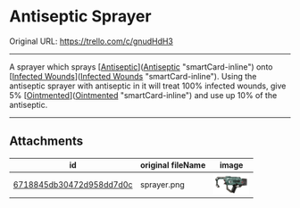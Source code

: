 # Antiseptic Sprayer

Original URL: https://trello.com/c/gnudHdH3

---

A sprayer which sprays [[Antiseptic](Antiseptic.md)]([Antiseptic](Antiseptic.md) "smartCard-inline") onto [[Infected Wounds](../Any%20bodypart/Infected%20Wounds.md)]([Infected Wounds](../Any%20bodypart/Infected%20Wounds.md) "smartCard-inline"). Using the antiseptic sprayer with antiseptic in it will treat 100% infected wounds, give 5% [[Ointmented](../Any%20bodypart/Ointmented.md)]([Ointmented](../Any%20bodypart/Ointmented.md) "smartCard-inline") and use up 10% of the antiseptic.

---

## Attachments

id | original fileName | image
---|---|---
[6718845db30472d958dd7d0c](./Antiseptic%20Sprayer%20-%20Attachments/6718845db30472d958dd7d0c.png) | sprayer.png | ![sprayer.png\|200](./Antiseptic%20Sprayer%20-%20Attachments/6718845db30472d958dd7d0c.png)